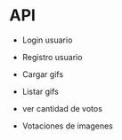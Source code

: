 

# API

* Login usuario
* Registro usuario

* Cargar gifs
* Listar gifs
* ver cantidad de votos
* Votaciones de imagenes
